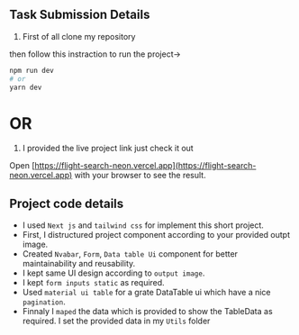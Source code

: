## Task Submission Details

1. First of all clone my repository

then follow this instraction to run the project->

```bash
npm run dev
# or
yarn dev

```

# OR

1. I provided the live project link just check it out

Open [https://flight-search-neon.vercel.app](https://flight-search-neon.vercel.app) with your browser to see the result.

## Project code details

- I used `Next js` and `tailwind css` for implement this short project.
- First, I distructured project component according to your provided outpt image.
- Created `Nvabar`, `Form`, `Data table Ui` component for better maintainability and reusability.
- I kept same UI design according to `output image`.
- I kept `form inputs static` as required.
- Used `material ui table` for a grate DataTable ui which have a nice `pagination`.
- Finnaly I `maped` the data which is provided to show the TableData as required. I set the provided data in my `Utils` folder
